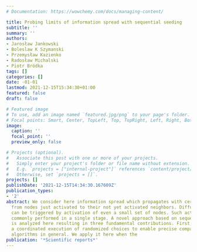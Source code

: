 ```yaml
---
# Documentation: https://wowchemy.com/docs/managing-content/

title: Probing limits of information spread with sequential seeding
subtitle: ''
summary: ''
authors:
- Jarosław Jankowski
- Boleslaw K Szymanski
- Przemysław Kazienko
- Radosław Michalski
- Piotr Bródka
tags: []
categories: []
date: -01-01
lastmod: 2021-12-15T15:34:30+01:00
featured: false
draft: false

# Featured image
# To use, add an image named `featured.jpg/png` to your page's folder.
# Focal points: Smart, Center, TopLeft, Top, TopRight, Left, Right, BottomLeft, Bottom, BottomRight.
image:
  caption: ''
  focal_point: ''
  preview_only: false

# Projects (optional).
#   Associate this post with one or more of your projects.
#   Simply enter your project's folder or file name without extension.
#   E.g. `projects = ["internal-project"]` references `content/project/deep-learning/index.md`.
#   Otherwise, set `projects = []`.
projects: []
publishDate: '2021-12-15T14:34:30.167609Z'
publication_types:
- '2'
abstract: We consider here information spread which propagates with certain probability
  from nodes just activated to their not yet activated neighbors. Diffusion cascades
  can be triggered by activation of even a small set of nodes. Such activation is
  commonly performed in a single stage. A novel approach based on sequential seeding
  is analyzed here resulting in three fundamental contributions. First, we propose
  a coordinated execution of randomized choices to enable precise comparison of different
  algorithms in general. We apply it here when the
publication: '*Scientific reports*'
---
```

